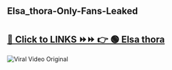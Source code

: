 
 ## Elsa_thora-Only-Fans-Leaked

# <h2><a href="https://clipsfans.com/Elsa_thora&ref=git">🔗 Click to LINKS ⏩⏩ 👉 🟢 Elsa thora </a></h2>

<a href="https://clipsfans.com/Elsa_thora&ref=git" rel="nofollow" data-target="animated-image.originalLink"><img src="https://i.ibb.co.com/xMMVF88/686577567.gif" alt="Viral Video Original" style="max-width: 100%; display: inline-block;" data-target="animated-image.originalImage"></a>
